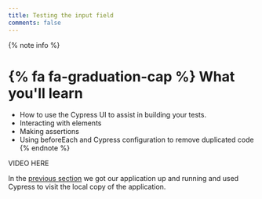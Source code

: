 ```yaml
---
title: Testing the input field
comments: false
---
```


{% note info %}
# {% fa fa-graduation-cap %} What you'll learn

- How to use the Cypress UI to assist in building your tests.
- Interacting with elements
- Making assertions
- Using beforeEach and Cypress configuration to remove duplicated code
{% endnote %}

VIDEO HERE

In the [previous section](./project-setup.html) we got our application up and running and used Cypress to visit the local copy of the application.
